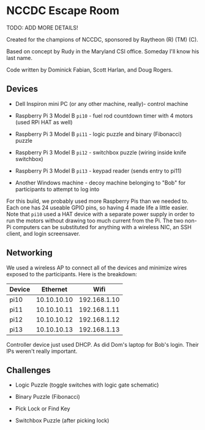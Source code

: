 NCCDC Escape Room
==================

TODO: ADD MORE DETAILS!

Created for the champions of NCCDC, sponsored by Raytheon (R) (TM) (C).

Based on concept by Rudy in the Maryland CSI office. Someday I'll know his last name.

Code written by Dominick Fabian, Scott Harlan, and Doug Rogers.

Devices
-------

* Dell Inspiron mini PC (or any other machine, really)- control machine 

* Raspberry Pi 3 Model B `pi10` - fuel rod countdown timer with 4 motors  (used RPi HAT as well)

* Raspberry Pi 3 Model B `pi11` - logic puzzle and binary (Fibonacci) puzzle

* Raspberry Pi 3 Model B `pi12` - switchbox puzzle (wiring inside knife switchbox)

* Raspberry Pi 3 Model B `pi13` - keypad reader (sends entry to pi11)

* Another Windows machine - decoy machine belonging to "Bob" for participants to attempt to log into

For this build, we probably used more Raspberry Pis than we needed to. Each one has 24 useable GPIO pins, so having 4 made life a little easier. Note that `pi10` used a HAT device with a separate power supply in order to run the motors without drawing too much current from the Pi. The two non-Pi computers can be substituted for anything with a wireless NIC, an SSH client, and login screensaver.

Networking
----------

We used a wireless AP to connect all of the devices and minimize wires exposed to the participants. Here is the breakdown:

|Device|Ethernet   |Wifi        |
|------|-----------|------------|
|pi10  |10.10.10.10|192.168.1.10|
|pi11  |10.10.10.11|192.168.1.11|
|pi12  |10.10.10.12|192.168.1.12|
|pi13  |10.10.10.13|192.168.1.13|

Controller device just used DHCP. As did Dom's laptop for Bob's login. Their IPs weren't really important.

Challenges
----------

* Logic Puzzle (toggle switches with logic gate schematic)

* Binary Puzzle (Fibonacci)

* Pick Lock or Find Key

* Switchbox Puzzle (after picking lock)

